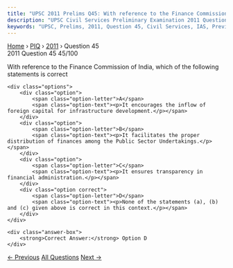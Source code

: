```yaml
---
title: "UPSC 2011 Prelims Q45: With reference to the Finance Commission of India, which of..."
description: "UPSC Civil Services Preliminary Examination 2011 Question 45 with options and answer"
keywords: "UPSC, Prelims, 2011, Question 45, Civil Services, IAS, Previous Year Questions"
---
```


<nav class="breadcrumb">
    <a href="../../">Home</a>
    <span>›</span>
    <a href="../">PIQ</a>
    <span>›</span>
    <a href="./">2011</a>
    <span>›</span>
    <span>Question 45</span>
</nav>

<div class="question-header">
    <div class="question-meta">
        <span class="year-badge">2011</span>
        <span class="question-number">Question 45</span>
        <span class="progress">45/100</span>
    </div>
    <div class="progress-bar">
        <div class="progress-fill" style="width: 45.0%"></div>
    </div>
</div>

<div class="question-content">
    <div class="question-text">
        <p>With reference to the Finance Commission of India, which of the following statements is correct</p>
    </div>
    
    <div class="options">
        <div class="option">
            <span class="option-letter">A</span>
            <span class="option-text"><p>It encourages the inflow of foreign capital for infrastructure development.</p></span>
        </div>
        <div class="option">
            <span class="option-letter">B</span>
            <span class="option-text"><p>It facilitates the proper distribution of finances among the Public Sector Undertakings.</p></span>
        </div>
        <div class="option">
            <span class="option-letter">C</span>
            <span class="option-text"><p>It ensures transparency in financial administration.</p></span>
        </div>
        <div class="option correct">
            <span class="option-letter">D</span>
            <span class="option-text"><p>None of the statements (a), (b) and (c) given above is correct in this context.</p></span>
        </div>
    </div>

    <div class="answer-box">
        <strong>Correct Answer:</strong> Option D
    </div>
</div>

<div class="question-nav">
    <a href="../q044-under-the-constitution-of-india-which-one-of-the-f/" class="nav-btn prev">← Previous</a>
    <a href="../" class="nav-btn center">All Questions</a>
    <a href="../q046-consider-the-following-1-right-to-education-2-righ/" class="nav-btn next">Next →</a>
</div>
